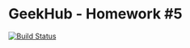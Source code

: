 # GeekHub - Homework #5
[![Build Status](https://travis-ci.org/andreyMalamuzh/hw5.svg?branch=1.0)](https://travis-ci.org/andreyMalamuzh/hw5)
